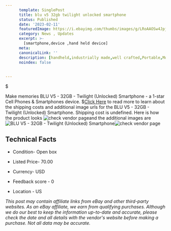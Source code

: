 ```yaml
---
      template: SinglePost
      title: blu v5 32gb twilight unlocked smartphone
      status: Published
      date: '2023-02-11'
      featuredImage: https://i.ebayimg.com/thumbs/images/g/LRoAAOSw4Jpj4ofY/s-l225.jpg
      category: News , Updates
      excerpt: >-
        [smartphone,device ,hand held device]
      meta:
      canonicalLink: ''
      description: [handheld,industrially made,well crafted,Portable,Mobile,Compact,Convenient,Lightweight,Maneuverable,Man-portable,Miniature,Carriable,Hand-held,Light,Holdable,Transportable,Mobile device,Pocket-sized,On-the-go,Wireless,Cordless,Compact size,Convenient size, smartphone,device ,hand held device]
      noindex: false
      
        
---
```

$

Make memories BLU V5 - 32GB - Twilight (Unlocked) Smartphone - a 1-star Cell Phones & Smartphones device.
$[Click Here](https://www.ebay.com/itm/285137877281?hash=item42638ab921%3Ag%3ALRoAAOSw4Jpj4ofY&mkevt=1&mkcid=1&mkrid=711-53200-19255-0&campid=%253CePNCampaignId%253E&customid=%253CreferenceId%253E&toolid=10049) to read more to learn about the shipping costs and additional image urls for the BLU V5 - 32GB - Twilight (Unlocked) Smartphone. Shipping cost is undefined. Here is how the product looks ![check vendor page](https://i.ebayimg.com/thumbs/images/g/LRoAAOSw4Jpj4ofY/s-l225.jpg)and the additional images are![BLU V5 - 32GB - Twilight (Unlocked) Smartphone](https://i.ebayimg.com/images/g/LRoAAOSw4Jpj4ofY/s-l1600.jpg)![check vendor page](https://origin-galleryplus.ebayimg.com/ws/web/285137877281_2_0_1/225x225.jpg,https://origin-galleryplus.ebayimg.com/ws/web/285137877281_3_0_1/225x225.jpg,https://origin-galleryplus.ebayimg.com/ws/web/285137877281_4_0_1/225x225.jpg)



 ## Technical Facts 



     
      

 - Condition- Open box 


      

 - Listed Price- 70.00 


      

 - Currency- USD 


      

 - Feedback score - 0 


      

 - Location - US 


      
      

 *_This post may contain affiliate links from eBay and other third-party websites. As an eBay affiliate, we earn from qualifying purchases. Although we do our best to keep the information up-to-date and accurate, please check the date and all details with the vendor's website before making a purchase. Not all data may be accurate._*






